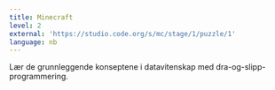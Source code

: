 ```yaml
---
title: Minecraft
level: 2
external: 'https://studio.code.org/s/mc/stage/1/puzzle/1'
language: nb
---
```


Lær de grunnleggende konseptene i datavitenskap med 
dra-og-slipp-programmering.
